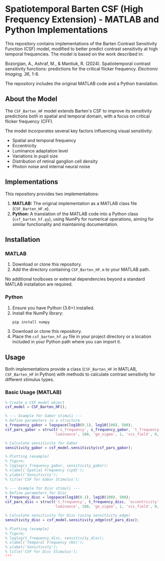 # Spatiotemporal Barten CSF (High Frequency Extension) - MATLAB and Python Implementations

This repository contains implementations of the Barten Contrast Sensitivity Function (CSF) model, modified to better predict contrast sensitivity at high temporal frequencies. The model is based on the work described in:

Bozorgian, A., Ashraf, M., & Mantiuk, R. (2024). Spatiotemporal contrast sensitivity functions: predictions for the critical flicker frequency. *Electronic Imaging, 36*, 1-8.

The repository includes the original MATLAB code and a Python translation.

## About the Model

The `CSF_Barten_HF` model extends Barten's CSF to improve its sensitivity predictions both in spatial and temporal domain, with a focus on critical flicker frequency (CFF).

The model incorporates several key factors influencing visual sensitivity:

* Spatial and temporal frequency 
* Eccentricity
* Luminance adaptation level
* Variations in pupil size
* Distribution of retinal ganglion cell density
* Photon noise and internal neural noise

## Implementations

This repository provides two implementations:

1.  **MATLAB:** The original implementation as a MATLAB class file (`CSF_Barten_HF.m`).
2.  **Python:** A translation of the MATLAB code into a Python class (`csf_barten_hf.py`), using NumPy for numerical operations, aiming for similar functionality and maintaining documentation.

## Installation

### MATLAB

1.  Download or clone this repository.
2.  Add the directory containing `CSF_Barten_HF.m` to your MATLAB path.

No additional toolboxes or external dependencies beyond a standard MATLAB installation are required.

### Python

1.  Ensure you have Python (3.6+) installed.
2.  Install the NumPy library:
    ```bash
    pip install numpy
    ```
3.  Download or clone this repository.
4.  Place the `csf_barten_hf.py` file in your project directory or a location included in your Python path where you can import it.

## Usage

Both implementations provide a class (`CSF_Barten_HF` in MATLAB, `CSF_Barten_HF` in Python) with methods to calculate contrast sensitivity for different stimulus types.

### Basic Usage (MATLAB)

```matlab
% Create a CSF model object
csf_model = CSF_Barten_HF();

% --- Example for Gabor stimuli ---
% Define parameters in a structure
s_frequency_gabor = logspace(log10(0.1), log10(100), 500);
csf_pars_gabor = struct('s_frequency', s_frequency_gabor, 't_frequency', 8, 'eccentricity', 0, ...
                      'luminance', 100, 'ge_sigma', 1, 'vis_field', 0, 'stimulus_type', 'gabor');

% Calculate sensitivity for Gabor
sensitivity_gabor = csf_model.sensitivity(csf_pars_gabor);

% Plotting (example)
% figure;
% loglog(s_frequency_gabor, sensitivity_gabor);
% xlabel('Spatial Frequency (cpd)');
% ylabel('Sensitivity');
% title('CSF for Gabor Stimulus');

% --- Example for Disc stimuli ---
% Define parameters for Disc
t_frequency_disc = logspace(log10(0.1), log10(100), 500);
csf_pars_disc = struct('t_frequency', t_frequency_disc, 'eccentricity', 0, ...
                      'luminance', 100, 'ge_sigma', 1, 'vis_field', 0, 'stimulus_type', 'disc');

% Calculate sensitivity for Disc (using sensitivity_edge)
sensitivity_disc = csf_model.sensitivity_edge(csf_pars_disc);

% Plotting (example)
% figure;
% loglog(t_frequency_disc, sensitivity_disc);
% xlabel('Temporal Frequency (Hz)');
% ylabel('Sensitivity');
% title('CSF for Disc Stimulus');
'''